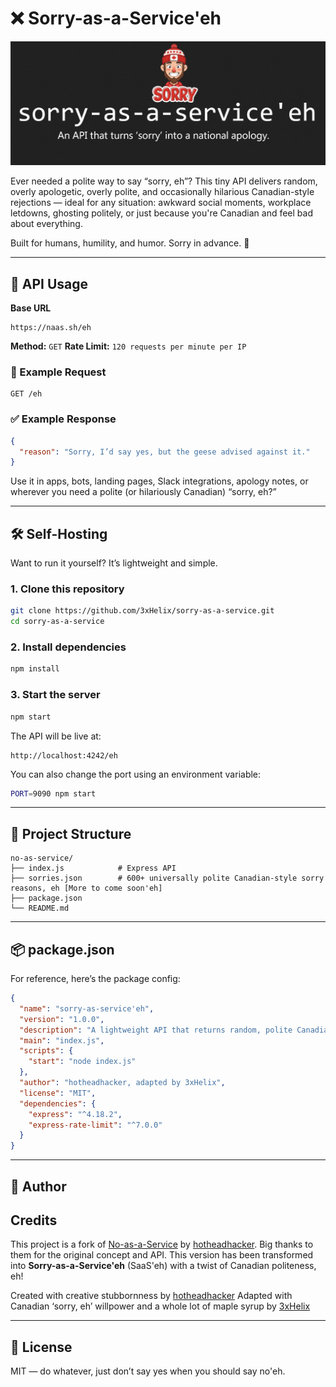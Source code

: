 # ❌ Sorry-as-a-Service'eh

<p align="center">
  <img src="https://raw.githubusercontent.com/3xHelix/sorry-as-a-service/main/assets/imgs/saas-with-no-logo-cannuck.png" width="800" alt="Sorry-as-a-Service'eh Banner" width="70%"/>
</p>


Ever needed a polite way to say “sorry, eh”?
This tiny API delivers random, overly apologetic, overly polite, and occasionally hilarious Canadian-style rejections — ideal for any situation: awkward social moments, workplace letdowns, ghosting politely, or just because you're Canadian and feel bad about everything.

Built for humans, humility, and humor. Sorry in advance. 🍁

---

## 🚀 API Usage

**Base URL**
```
https://naas.sh/eh
```

**Method:** `GET`
**Rate Limit:** `120 requests per minute per IP`

### 🔄 Example Request
```http
GET /eh
```

### ✅ Example Response
```json
{
  "reason": "Sorry, I’d say yes, but the geese advised against it."
}
```

Use it in apps, bots, landing pages, Slack integrations, apology notes, or wherever you need a polite (or hilariously Canadian) “sorry, eh?”

---

## 🛠️ Self-Hosting

Want to run it yourself? It’s lightweight and simple.

### 1. Clone this repository
```bash
git clone https://github.com/3xHelix/sorry-as-a-service.git
cd sorry-as-a-service
```

### 2. Install dependencies
```bash
npm install
```

### 3. Start the server
```bash
npm start
```

The API will be live at:
```
http://localhost:4242/eh
```

You can also change the port using an environment variable:
```bash
PORT=9090 npm start
```

---

## 📁 Project Structure

```
no-as-service/
├── index.js            # Express API
├── sorries.json        # 600+ universally polite Canadian-style sorry reasons, eh [More to come soon'eh]
├── package.json
└── README.md
```

---

## 📦 package.json

For reference, here’s the package config:

```json
{
  "name": "sorry-as-service'eh",
  "version": "1.0.0",
  "description": "A lightweight API that returns random, polite Canadian-style rejection or 'sorry' reasons, eh.",
  "main": "index.js",
  "scripts": {
    "start": "node index.js"
  },
  "author": "hotheadhacker, adapted by 3xHelix",
  "license": "MIT",
  "dependencies": {
    "express": "^4.18.2",
    "express-rate-limit": "^7.0.0"
  }
}
```

---

## 👤 Author
##      Credits

This project is a fork of [No-as-a-Service](https://github.com/hotheadhacker/no-as-a-service) by [hotheadhacker](https://github.com/hotheadhacker).
Big thanks to them for the original concept and API. This version has been transformed into **Sorry-as-a-Service'eh** (SaaS'eh) with a twist of Canadian politeness, eh!

Created with creative stubbornness by [hotheadhacker](https://github.com/hotheadhacker)
Adapted with Canadian ‘sorry, eh’ willpower and a whole lot of maple syrup by [3xHelix](https://github.com/3xHelix/)

---

## 📄 License

MIT — do whatever, just don’t say yes when you should say no'eh.
